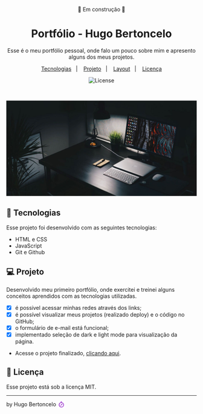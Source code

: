 <p align="center"> 🚧 Em construção 🚧 </p>

<h1 align="center"> Portfólio - Hugo Bertoncelo </h1>

<p align="center">
Esse é o meu portfólio pessoal, onde falo um pouco sobre mim e apresento alguns dos meus projetos.
</p>

<p align="center">
  <a href="#-tecnologias">Tecnologias</a>&nbsp;&nbsp;&nbsp;|&nbsp;&nbsp;&nbsp;
  <a href="#-projeto">Projeto</a>&nbsp;&nbsp;&nbsp;|&nbsp;&nbsp;&nbsp;
  <a href="#-layout">Layout</a>&nbsp;&nbsp;&nbsp;|&nbsp;&nbsp;&nbsp;
  <a href="#memo-licença">Licença</a>
</p>

<p align="center">
  <img alt="License" src="https://img.shields.io/static/v1?label=license&message=MIT&color=49AA26&labelColor=000000">
</p>

<br>

<p align="center">
  <img alt="home do meu projeto" src="./img/background-inicio-2.png">
</p>

## 🚀 Tecnologias

Esse projeto foi desenvolvido com as seguintes tecnologias:

- HTML e CSS
- JavaScript
- Git e Github

## 💻 Projeto

Desenvolvido meu primeiro portfólio, onde exercitei e treinei alguns conceitos aprendidos com as tecnologias utilizadas.

- [x] é possivel acessar minhas redes através dos links;
- [x] é possível visualizar meus projetos (realizado deploy) e o código no GitHub;
- [x] o formulário de e-mail está funcional;
- [x] implementado seleção de dark e light mode para visualização da página.
      <br>

- Acesse o projeto finalizado, [clicando aqui](https://hugobertoncelo.github.io/Portfolio/).

## :memo: Licença

Esse projeto está sob a licença MIT.

---

by Hugo Bertoncelo <img src="./img/icons/bussola.svg" alt="" width="20rem" align="center">
